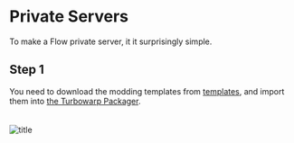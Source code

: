 # Private Servers

To make a Flow private server, it it surprisingly simple.

## Step 1
You need to download the modding templates from [templates](/TEMPLATES.md), and import them into [the Turbowarp Packager](packager.turbowarp.org).<br><br><br>
![title](images/IMG_4961.png)
